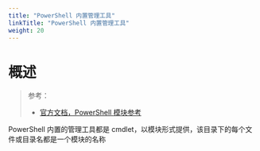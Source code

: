 ```yaml
---
title: "PowerShell 内置管理工具"
linkTitle: "PowerShell 内置管理工具"
weight: 20
---
```


# 概述
> 参考：
> - [官方文档，PowerShell 模块参考](https://learn.microsoft.com/en-us/powershell/module)

PowerShell 内置的管理工具都是 cmdlet，以模块形式提供，该目录下的每个文件或目录名都是一个模块的名称

